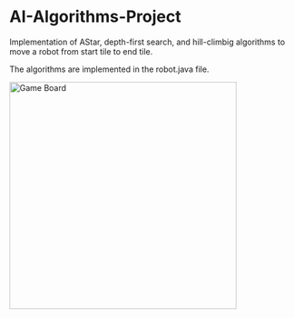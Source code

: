 ﻿# AI-Algorithms-Project
 
 Implementation of AStar, depth-first search, and hill-climbig algorithms to move a robot from start tile to end tile.
 
 The algorithms are implemented in the robot.java file.
 
<img width="400" alt="Game Board" src="https://media.github.ncsu.edu/user/21435/files/0f79889e-67db-4f91-adb1-515943be338e">
